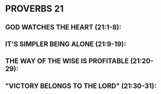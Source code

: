 ---
---
# PROVERBS 21
##  GOD WATCHES THE HEART (21:1-8): 
##  IT\'S SIMPLER BEING ALONE (21:9-19): 
##  THE WAY OF THE WISE IS PROFITABLE (21:20-29): 
##  \"VICTORY BELONGS TO THE LORD\" (21:30-31): 
